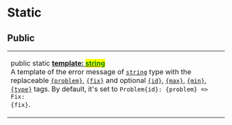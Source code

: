 # Static

## Public

|                                                                                                                                                                                                                                                                                                                                                                                                                                                                                                                                                                                                                                                                                                                                                                                                     |
| --------------------------------------------------------------------------------------------------------------------------------------------------------------------------------------------------------------------------------------------------------------------------------------------------------------------------------------------------------------------------------------------------------------------------------------------------------------------------------------------------------------------------------------------------------------------------------------------------------------------------------------------------------------------------------------------------------------------------------------------------------------------------------------------------- |
| <p>public static <a href="template.md"><strong>template: </strong><mark style="color:green;"><strong>string</strong></mark></a><br>A template of the error message of <a href="https://developer.mozilla.org/en-US/docs/Web/JavaScript/Reference/Global_Objects/String"><code>string</code></a> type with the replaceable <a href="../../constructor.md#problem"><code>{problem}</code></a>, <a href="../../constructor.md#fix"><code>{fix}</code></a> and optional <a href="../../constructor.md#id"><code>{id}</code></a>, <a href="../../constructor.md#max"><code>{max}</code></a>, <a href="../../constructor.md#min"><code>{min}</code></a>, <a href="../../constructor.md#type"><code>{type}</code></a> tags. By default, it's set to <code>Problem{id}: {problem} => Fix: {fix}</code>.</p> |
